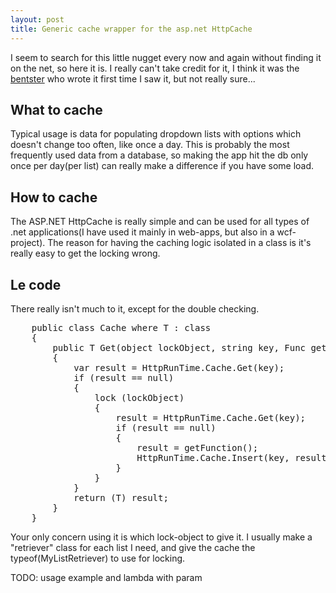 ```yaml
---
layout: post
title: Generic cache wrapper for the asp.net HttpCache
---
```

I seem to search for this little nugget every now and again without finding it on the net, so here it is. I really can't take credit for it, I think it was the <a href="http://github.com/bentster">bentster</a> who wrote it first time I saw it, but not really sure...

What to cache
-------------

Typical usage is data for populating dropdown lists with options which doesn't change too often, like once a day. This is probably the most frequently used data from a database, so making the app hit the db only once per day(per list) can really make a difference if you have some load.

How to cache
------------

The ASP.NET HttpCache is really simple and can be used for all types of .net applications(I have used it mainly in web-apps, but also in a wcf-project). The reason for having the caching logic isolated in a class is it's really easy to get the locking wrong.

Le code
-------

There really isn't much to it, except for the double checking. 

<pre class="prettyprint">
	public class Cache<T> where T : class
	{
		public T Get(object lockObject, string key, Func<T> getFunction, int hoursToCache)
		{
			var result = HttpRunTime.Cache.Get(key);
			if (result == null)
			{
				lock (lockObject)
				{
					result = HttpRunTime.Cache.Get(key);
					if (result == null)
					{
						result = getFunction();
						HttpRunTime.Cache.Insert(key, result, null, DateTime.UtcNow.AddHours(hoursToCache), Cache.NoSlidingExpiration);
					}
				}
			}
			return (T) result;
		}
	}
</pre>

Your only concern using it is which lock-object to give it. I usually make a "retriever" class for each list I need, and give the cache the typeof(MyListRetriever) to use for locking.

TODO: usage example and lambda with param

